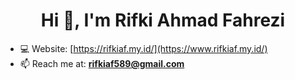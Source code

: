 <h1 align="center">Hi 👋, I'm Rifki Ahmad Fahrezi</h1>

- 💻 Website: [https://rifkiaf.my.id/](https://www.rifkiaf.my.id/) 
- 📫 Reach me at: **rifkiaf589@gmail.com**  

